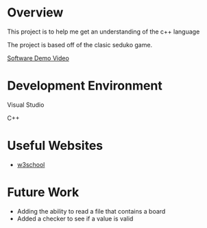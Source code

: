 # Overview

This project is to help me get an understanding of the c++ language

The project is based off of the clasic seduko game.


[Software Demo Video](https://youtu.be/7TkZhu0tMFY)

# Development Environment

Visual Studio

C++

# Useful Websites


- [w3school]([http://url.link.goes.here](https://www.w3schools.com/cpp/default.asp))


# Future Work
 - Adding the ability to read a file that contains a board
 - Added a checker to see if a value is valid
